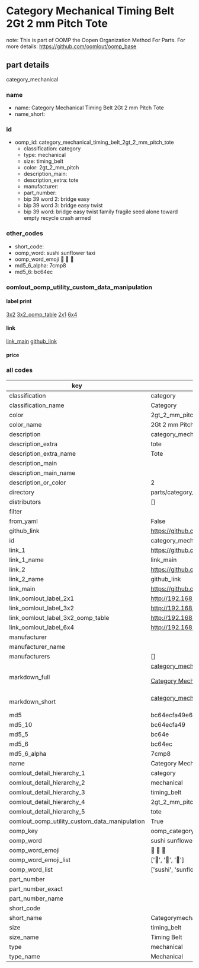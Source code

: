 # Category Mechanical Timing Belt 2Gt 2 mm Pitch Tote  

note: This is part of OOMP the Oopen Organization Method For Parts. For more details: https://github.com/oomlout/oomp_base

##  part details



category_mechanical

### name
* name: Category Mechanical Timing Belt 2Gt 2 mm Pitch Tote
* name_short: 
### id
* oomp_id: category_mechanical_timing_belt_2gt_2_mm_pitch_tote
  * classification: category
  * type: mechanical
  * size: timing_belt
  * color: 2gt_2_mm_pitch
  * description_main: 
  * description_extra: tote
  * manufacturer: 
  * part_number: 
  * bip 39 word 2: bridge easy
  * bip 39 word 3: bridge easy twist
  * bip 39 word: bridge easy twist family fragile seed alone toward empty recycle crash armed

### other_codes
* short_code: 
* oomp_word: sushi sunflower taxi
* oomp_word_emoji :sushi: :sunflower: :taxi:
* md5_6_alpha: 7cmp8
* md5_6: bc64ec






### oomlout_oomp_utility_custom_data_manipulation
#### label print
[3x2](http://192.168.1.245:1112/?label=oomp%207cmp8)
[3x2_oomp_table](http://192.168.1.107:1112/?label=oomp%207cmp8)
[2x1](http://192.168.1.242:1112/?label=oomp%207cmp8)
[6x4](http://192.168.1.55:1112/?label=oomp%207cmp8)    

#### link

[link_main](https://github.com/oomlout/oomlout_oomp_current_version_messy/tree/main/parts/category_mechanical_timing_belt_2gt_2_mm_pitch_tote) [github_link](https://github.com/oomlout/oomlout_oomp_part_src/tree/main/parts/category_mechanical_timing_belt_2gt_2_mm_pitch_tote)                             

#### price







### all codes 
| key | value |  
| --- | --- |  
| classification | category |  
| classification_name | Category |  
| color | 2gt_2_mm_pitch |  
| color_name | 2Gt 2 mm Pitch |  
| description | category_mechanical |  
| description_extra | tote |  
| description_extra_name | Tote |  
| description_main |  |  
| description_main_name |  |  
| description_or_color | 2  |  
| directory | parts/category_mechanical_timing_belt_2gt_2_mm_pitch_tote |  
| distributors | [] |  
| filter |  |  
| from_yaml | False |  
| github_link | https://github.com/oomlout/oomlout_oomp_part_src/tree/main/parts/category_mechanical_timing_belt_2gt_2_mm_pitch_tote |  
| id | category_mechanical_timing_belt_2gt_2_mm_pitch_tote |  
| link_1 | https://github.com/oomlout/oomlout_oomp_current_version_messy/tree/main/parts/category_mechanical_timing_belt_2gt_2_mm_pitch_tote |  
| link_1_name | link_main |  
| link_2 | https://github.com/oomlout/oomlout_oomp_part_src/tree/main/parts/category_mechanical_timing_belt_2gt_2_mm_pitch_tote |  
| link_2_name | github_link |  
| link_main | https://github.com/oomlout/oomlout_oomp_current_version_messy/tree/main/parts/category_mechanical_timing_belt_2gt_2_mm_pitch_tote |  
| link_oomlout_label_2x1 | http://192.168.1.242:1112/?label=oomp%207cmp8 |  
| link_oomlout_label_3x2 | http://192.168.1.245:1112/?label=oomp%207cmp8 |  
| link_oomlout_label_3x2_oomp_table | http://192.168.1.107:1112/?label=oomp%207cmp8 |  
| link_oomlout_label_6x4 | http://192.168.1.55:1112/?label=oomp%207cmp8 |  
| manufacturer |  |  
| manufacturer_name |  |  
| manufacturers | [] |  
| markdown_full | [category_mechanical_timing_belt_2gt_2_mm_pitch_tote](https://github.com/oomlout/oomlout_oomp_current_version_messy/tree/main/parts/category_mechanical_timing_belt_2gt_2_mm_pitch_tote)<br>[](https://github.com/oomlout/oomlout_oomp_current_version_messy/tree/main/parts/category_mechanical_timing_belt_2gt_2_mm_pitch_tote)<br>[Category Mechanical Timing Belt 2Gt 2 Mm Pitch Tote](https://github.com/oomlout/oomlout_oomp_current_version_messy/tree/main/parts/category_mechanical_timing_belt_2gt_2_mm_pitch_tote)<br><br> |  
| markdown_short | [category_mechanical_timing_belt_2gt_2_mm_pitch_tote](https://github.com/oomlout/oomlout_oomp_current_version_messy/tree/main/parts/category_mechanical_timing_belt_2gt_2_mm_pitch_tote)<br><br> |  
| md5 | bc64ecfa49e600df0bae3529d71170de |  
| md5_10 | bc64ecfa49 |  
| md5_5 | bc64e |  
| md5_6 | bc64ec |  
| md5_6_alpha | 7cmp8 |  
| name | Category Mechanical Timing Belt 2Gt 2 mm Pitch Tote |  
| oomlout_detail_hierarchy_1 | category |  
| oomlout_detail_hierarchy_2 | mechanical |  
| oomlout_detail_hierarchy_3 | timing_belt |  
| oomlout_detail_hierarchy_4 | 2gt_2_mm_pitch |  
| oomlout_detail_hierarchy_5 | tote |  
| oomlout_oomp_utility_custom_data_manipulation | True |  
| oomp_key | oomp_category_mechanical_timing_belt_2gt_2_mm_pitch_tote |  
| oomp_word | sushi sunflower taxi |  
| oomp_word_emoji | :sushi: :sunflower: :taxi: |  
| oomp_word_emoji_list | [':sushi:', ':sunflower:', ':taxi:'] |  
| oomp_word_list | ['sushi', 'sunflower', 'taxi'] |  
| part_number |  |  
| part_number_exact |  |  
| part_number_name |  |  
| short_code |  |  
| short_name | Categorymechanical |  
| size | timing_belt |  
| size_name | Timing Belt |  
| type | mechanical |  
| type_name | Mechanical |  

